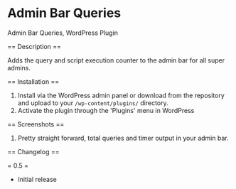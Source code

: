 Admin Bar Queries
=================

Admin Bar Queries, WordPress Plugin

== Description ==

Adds the query and script execution counter to the admin bar for all super admins.

== Installation ==

1. Install via the WordPress admin panel or download from the repository and upload to your `/wp-content/plugins/` directory.
2. Activate the plugin through the 'Plugins' menu in WordPress

== Screenshots ==

1. Pretty straight forward, total queries and timer output in your admin bar. 

== Changelog ==

= 0.5 =
* Initial release
